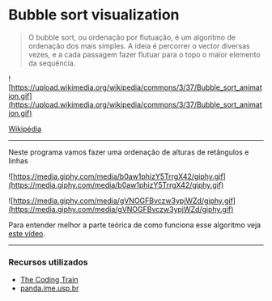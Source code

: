 # Bubble sort visualization

> O bubble sort, ou ordenação por flutuação, é um algoritmo de ordenação dos mais simples. A ideia é percorrer o vector diversas vezes, e a cada passagem fazer flutuar para o topo o maior elemento da sequência.

![https://upload.wikimedia.org/wikipedia/commons/3/37/Bubble_sort_animation.gif](https://upload.wikimedia.org/wikipedia/commons/3/37/Bubble_sort_animation.gif)

[Wikipédia](https://pt.wikipedia.org/wiki/Bubble_sort)

---

Neste programa vamos fazer uma ordenação de alturas de retângulos e linhas

![https://media.giphy.com/media/b0aw1phizY5TrrgX42/giphy.gif](https://media.giphy.com/media/b0aw1phizY5TrrgX42/giphy.gif)

![https://media.giphy.com/media/gVNOGFBvczw3ypjWZd/giphy.gif](https://media.giphy.com/media/gVNOGFBvczw3ypjWZd/giphy.gif)

Para entender melhor a parte teórica de como funciona esse algoritmo veja [este vídeo](https://www.youtube.com/watch?v=xli_FI7CuzA).

---

### Recursos utilizados

- [The Coding Train](https://www.youtube.com/watch?v=67k3I2GxTH8)
- [panda.ime.usp.br](https://panda.ime.usp.br/pythonds/static/pythonds_pt/05-OrdenacaoBusca/OBubbleSort.html)